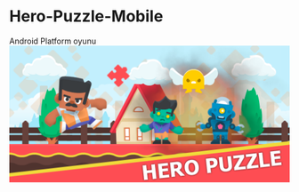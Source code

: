 # Hero-Puzzle-Mobile
Android Platform oyunu
<img src="https://raw.githubusercontent.com/fatihgules/Hero-Puzzle-Mobile/main/G_PLAY_COVER.png"/>
